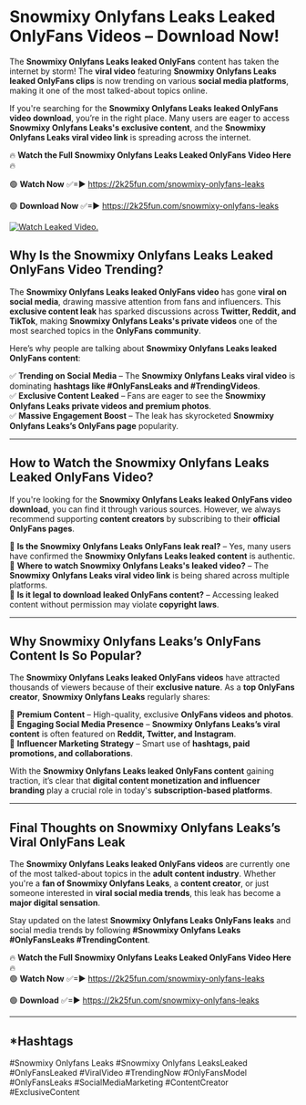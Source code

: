 # Snowmixy Onlyfans Leaks Leaked OnlyFans Videos – Download Now!

The **Snowmixy Onlyfans Leaks leaked OnlyFans** content has taken the internet by storm! The **viral video** featuring **Snowmixy Onlyfans Leaks leaked OnlyFans clips** is now trending on various **social media platforms**, making it one of the most talked-about topics online.  

If you're searching for the **Snowmixy Onlyfans Leaks leaked OnlyFans video download**, you’re in the right place. Many users are eager to access **Snowmixy Onlyfans Leaks's exclusive content**, and the **Snowmixy Onlyfans Leaks viral video link** is spreading across the internet.  

🔥 **Watch the Full Snowmixy Onlyfans Leaks Leaked OnlyFans Video Here** 🔥  

🟢 **Watch Now** ✅=► https://2k25fun.com/snowmixy-onlyfans-leaks

🟢 **Download Now** ✅=► https://2k25fun.com/snowmixy-onlyfans-leaks

[![Watch Leaked Video.](https://miro.medium.com/v2/resize:fit:828/format:webp/1*cilzJN44JGOrTw9NJCrNHA.gif "Watch Leaked Video")](https://2k25fun.com/snowmixy-onlyfans-leaks)

## **Why Is the Snowmixy Onlyfans Leaks Leaked OnlyFans Video Trending?**  

The **Snowmixy Onlyfans Leaks leaked OnlyFans video** has gone **viral on social media**, drawing massive attention from fans and influencers. This **exclusive content leak** has sparked discussions across **Twitter, Reddit, and TikTok**, making **Snowmixy Onlyfans Leaks's private videos** one of the most searched topics in the **OnlyFans community**.  

Here’s why people are talking about **Snowmixy Onlyfans Leaks leaked OnlyFans content**:  

✅ **Trending on Social Media** – The **Snowmixy Onlyfans Leaks viral video** is dominating **hashtags like #OnlyFansLeaks and #TrendingVideos**.  
✅ **Exclusive Content Leaked** – Fans are eager to see the **Snowmixy Onlyfans Leaks private videos and premium photos**.  
✅ **Massive Engagement Boost** – The leak has skyrocketed **Snowmixy Onlyfans Leaks’s OnlyFans page** popularity.  

---

## **How to Watch the Snowmixy Onlyfans Leaks Leaked OnlyFans Video?**  

If you're looking for the **Snowmixy Onlyfans Leaks leaked OnlyFans video download**, you can find it through various sources. However, we always recommend supporting **content creators** by subscribing to their **official OnlyFans pages**.  

🔹 **Is the Snowmixy Onlyfans Leaks OnlyFans leak real?** – Yes, many users have confirmed the **Snowmixy Onlyfans Leaks leaked content** is authentic.  
🔹 **Where to watch Snowmixy Onlyfans Leaks's leaked video?** – The **Snowmixy Onlyfans Leaks viral video link** is being shared across multiple platforms.  
🔹 **Is it legal to download leaked OnlyFans content?** – Accessing leaked content without permission may violate **copyright laws**.  

---

## **Why Snowmixy Onlyfans Leaks’s OnlyFans Content Is So Popular?**  

The **Snowmixy Onlyfans Leaks leaked OnlyFans videos** have attracted thousands of viewers because of their **exclusive nature**. As a **top OnlyFans creator**, **Snowmixy Onlyfans Leaks** regularly shares:  

📌 **Premium Content** – High-quality, exclusive **OnlyFans videos and photos**.  
📌 **Engaging Social Media Presence** – **Snowmixy Onlyfans Leaks’s viral content** is often featured on **Reddit, Twitter, and Instagram**.  
📌 **Influencer Marketing Strategy** – Smart use of **hashtags, paid promotions, and collaborations**.  

With the **Snowmixy Onlyfans Leaks leaked OnlyFans content** gaining traction, it’s clear that **digital content monetization and influencer branding** play a crucial role in today's **subscription-based platforms**.  

---

## **Final Thoughts on Snowmixy Onlyfans Leaks’s Viral OnlyFans Leak**  

The **Snowmixy Onlyfans Leaks leaked OnlyFans videos** are currently one of the most talked-about topics in the **adult content industry**. Whether you're a **fan of Snowmixy Onlyfans Leaks**, a **content creator**, or just someone interested in **viral social media trends**, this leak has become a **major digital sensation**.  

Stay updated on the latest **Snowmixy Onlyfans Leaks OnlyFans leaks** and social media trends by following **#Snowmixy Onlyfans Leaks #OnlyFansLeaks #TrendingContent**.  

🔥 **Watch the Full Snowmixy Onlyfans Leaks Leaked OnlyFans Video Here** 🔥  
🟢 **Watch Now** ✅=► https://2k25fun.com/snowmixy-onlyfans-leaks

🟢 **Download** ✅=► https://2k25fun.com/snowmixy-onlyfans-leaks

---

## *Hashtags
#Snowmixy Onlyfans Leaks #Snowmixy Onlyfans LeaksLeaked #OnlyFansLeaked #ViralVideo #TrendingNow #OnlyFansModel #OnlyFansLeaks #SocialMediaMarketing #ContentCreator #ExclusiveContent  